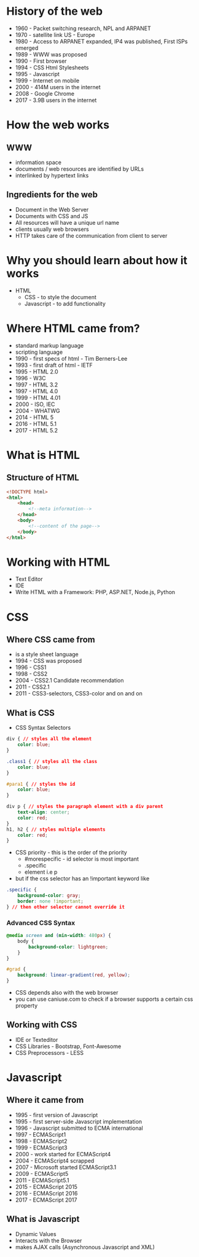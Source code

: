 # History of the web

- 1960 - Packet switching research, NPL and ARPANET
- 1970 - satellite link US - Europe
- 1980 - Access to ARPANET expanded, IP4 was published, First ISPs emerged
- 1989 - WWW was proposed
- 1990 - First browser
- 1994 - CSS Html Stylesheets
- 1995 - Javascript
- 1999 - Internet on mobile
- 2000 - 414M users in the internet
- 2008 - Google Chrome
- 2017 - 3.9B users in the internet

# How the web works

## WWW
- information space
- documents / web resources are identified by URLs
- interlinked by hypertext links

## Ingredients for the web

- Document in the Web Server
- Documents with CSS and JS
- All resources will have a unique url name
- clients usually web browsers
- HTTP takes care of the communication from client to server

# Why you should learn about how it works

- HTML
    - CSS - to style the document
    - Javascript - to add functionality

# Where HTML came from?

- standard markup language
- scripting language
- 1990 - first specs of html - Tim Berners-Lee
- 1993 - first draft of html - IETF
- 1995 - HTML 2.0
- 1996 - W3C
- 1997 - HTML 3.2
- 1997 - HTML 4.0
- 1999 - HTML 4.01
- 2000 - ISO, IEC
- 2004 - WHATWG
- 2014 - HTML 5
- 2016 - HTML 5.1
- 2017 - HTML 5.2

# What is HTML

## Structure of HTML

```html
<!DOCTYPE html>
<html>
    <head>
        <!--meta information-->
    </head>
    <body>
        <!--content of the page-->
    </body>
</html>

```

# Working with HTML
- Text Editor
- IDE
- Write HTML with a Framework: PHP, ASP.NET, Node.js, Python

# CSS

## Where CSS came from
- is a style sheet language
- 1994 - CSS was proposed
- 1996 - CSS1
- 1998 - CSS2
- 2004 - CSS2.1 Candidate recommendation
- 2011 - CSS2.1
- 2011 - CSS3-selectors, CSS3-color and on and on

## What is CSS
- CSS Syntax Selectors
```css
div { // styles all the element
    color: blue;
}

.class1 { // styles all the class
    color: blue;
}

#para1 { // styles the id
    color: blue;
}

div p { // styles the paragraph element with a div parent
    text-align: center;
    color: red;
}
h1, h2 { // styles multiple elements
    color: red;
}

```
- CSS priority - this is the order of the priority
    - #morespecific - id selector is most important
    - .specific
    - element i.e p
- but if the css selector has an !important keyword like
```css
.specific {
    background-color: gray;
    border: none !important;
} // then other selector cannot override it
```
### Advanced CSS Syntax

```css
@media screen and (min-width: 480px) {
    body {
        background-color: lightgreen;
    }
}

#grad {
    background: linear-gradient(red, yellow);
}
```
- CSS depends also with the web browser
- you can use caniuse.com to check if a browser supports a certain css property

## Working with CSS
- IDE or Texteditor
- CSS Libraries - Bootstrap, Font-Awesome
- CSS Preprocessors - LESS

# Javascript

## Where it came from
- 1995 - first version of Javascript
- 1995 - first server-side Javascript implementation
- 1996 - Javascript submitted to ECMA international
- 1997 - ECMAScript1
- 1998 - ECMAScript2
- 1999 - ECMAScript3
- 2000 - work started for ECMAScript4
- 2004 - ECMAScript4 scrapped
- 2007 - Microsoft started ECMAScript3.1
- 2009 - ECMAScript5
- 2011 - ECMAScript5.1
- 2015 - ECMAScript 2015
- 2016 - ECMAScript 2016
- 2017 - ECMAScript 2017

## What is Javascript

- Dynamic Values
- Interacts with the Browser
- makes AJAX calls (Asynchronous Javascript and XML)
